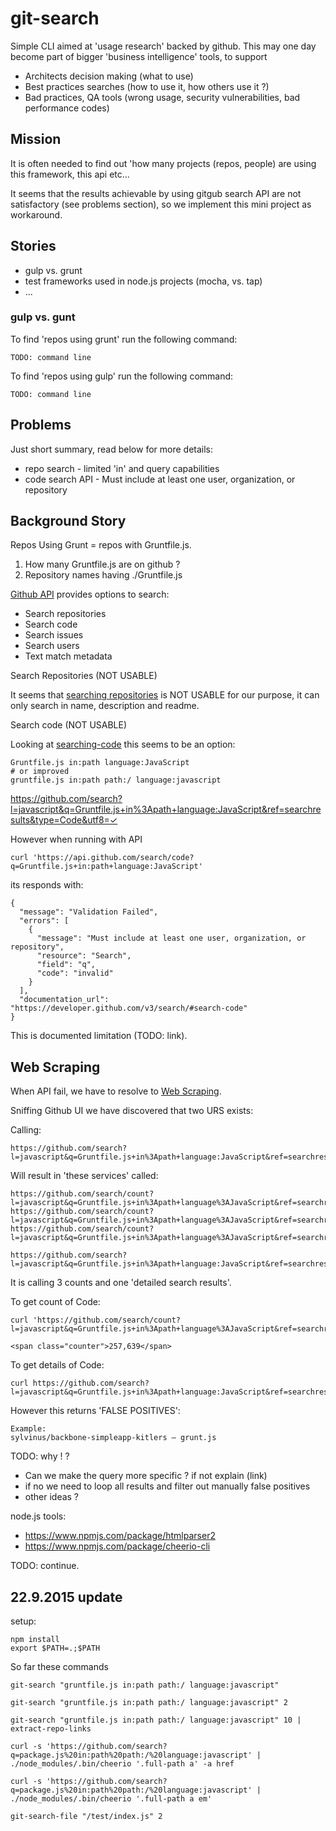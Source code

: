 # git-search

Simple CLI aimed at 'usage research' backed by github.
This may one day become part of bigger 'business intelligence' tools, to support

- Architects decision making (what to use)
- Best practices searches (how to use it, how others use it ?)
- Bad practices, QA tools (wrong usage, security vulnerabilities, bad performance codes)

## Mission

It is often needed to find out 'how many projects (repos, people) are using this framework, this api etc...

It seems that the results achievable by using gitgub search API are not satisfactory (see problems section),
so we implement this mini project as workaround.

## Stories

- gulp vs. grunt
- test frameworks used in node.js projects (mocha, vs. tap)
- ...


### gulp vs. gunt

To find 'repos using grunt' run the following command:	
	
	TODO: command line

To find 'repos using gulp' run the following command:

	TODO: command line

## Problems

Just short summary, read below for more details:

- repo search - limited 'in' and query capabilities
- code search API - Must include at least one user, organization, or repository

## Background Story

Repos Using Grunt = repos with Gruntfile.js. 
1) How many Gruntfile.js are on github ? 
2) Repository names having ./Gruntfile.js 

[Github API][Github-API] provides options to search:

- Search repositories
- Search code
- Search issues
- Search users
- Text match metadata

Search Repositories (NOT USABLE)

It seems that [searching repositories][searching-repositories] is NOT USABLE for our purpose, 
it can only search in name, description and readme. 

Search code (NOT USABLE)

Looking at [searching-code][searching-code] this seems to be an option:

	Gruntfile.js in:path language:JavaScript
	# or improved
	gruntfile.js in:path path:/ language:javascript


<https://github.com/search?l=javascript&q=Gruntfile.js+in%3Apath+language:JavaScript&ref=searchresults&type=Code&utf8=✓>

However when running with API 

	curl 'https://api.github.com/search/code?q=Gruntfile.js+in:path+language:JavaScript'
	
its responds with:

	{
	  "message": "Validation Failed",
	  "errors": [
	    {
	      "message": "Must include at least one user, organization, or repository",
	      "resource": "Search",
	      "field": "q",
	      "code": "invalid"
	    }
	  ],
	  "documentation_url": "https://developer.github.com/v3/search/#search-code"
	}

This is documented limitation (TODO: link).

## Web Scraping
When API fail, we have to resolve to [Web Scraping][Web-Scraping].

Sniffing Github UI we have discovered that two URS exists:

Calling:
	
	https://github.com/search?l=javascript&q=Gruntfile.js+in%3Apath+language:JavaScript&ref=searchresults&type=Code&utf8=✓

Will result in 'these services' called:
	
	https://github.com/search/count?l=javascript&q=Gruntfile.js+in%3Apath+language%3AJavaScript&ref=searchresults&type=Issues&utf8=%E2%9C%93
	https://github.com/search/count?l=javascript&q=Gruntfile.js+in%3Apath+language%3AJavaScript&ref=searchresults&type=Repositories&utf8=%E2%9C%93
	https://github.com/search/count?l=javascript&q=Gruntfile.js+in%3Apath+language%3AJavaScript&ref=searchresults&type=Users&utf8=%E2%9C%93
	
	https://github.com/search?l=javascript&q=Gruntfile.js+in%3Apath+language:JavaScript&ref=searchresults&type=Code&utf8=%E2%9C%93

It is calling 3 counts and one 'detailed search results'.

To get count of Code:

	
	curl 'https://github.com/search/count?l=javascript&q=Gruntfile.js+in%3Apath+language%3AJavaScript&ref=searchresults&type=Code&utf8=%E2%9C%93'
	
	<span class="counter">257,639</span>

To get details of Code:

	curl https://github.com/search?l=javascript&q=Gruntfile.js+in%3Apath+language:JavaScript&ref=searchresults&type=Code&utf8=%E2%9C%93

However this returns 'FALSE POSITIVES':

	Example:
	sylvinus/backbone-simpleapp-kitlers – grunt.js 
	
TODO: why ! ? 	

- Can we make the query more specific ? if not explain (link)
- if no we need to loop all results and filter out manually false positives
- other ideas ?	


node.js tools:

- <https://www.npmjs.com/package/htmlparser2>
- <https://www.npmjs.com/package/cheerio-cli>

TODO: continue.

## 22.9.2015 update

setup:
	
	npm install 
	export $PATH=.;$PATH
	

So far these commands

	git-search "gruntfile.js in:path path:/ language:javascript"

	git-search "gruntfile.js in:path path:/ language:javascript" 2 
	
	git-search "gruntfile.js in:path path:/ language:javascript" 10 | extract-repo-links

	curl -s 'https://github.com/search?q=package.js%20in:path%20path:/%20language:javascript' | ./node_modules/.bin/cheerio '.full-path a' -a href

	curl -s 'https://github.com/search?q=package.js%20in:path%20path:/%20language:javascript' | ./node_modules/.bin/cheerio '.full-path a em'

	git-search-file "/test/index.js" 2

<!-- reference style links -->

[Github-API]: https://developer.github.com/v3/search/ 
[searching-repositories]: https://help.github.com/articles/searching-repositories/
[searching-code]: https://help.github.com/articles/searching-code/
[Web-Scraping]: https://en.wikipedia.org/wiki/